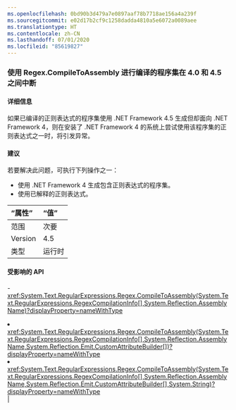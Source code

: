 ```yaml
---
ms.openlocfilehash: 0bd90b3d479a7e0897aaf78b7718ae156a4a239f
ms.sourcegitcommit: e02d17b2cf9c1258dadda4810a5e6072a0089aee
ms.translationtype: HT
ms.contentlocale: zh-CN
ms.lasthandoff: 07/01/2020
ms.locfileid: "85619827"
---
```

### <a name="assemblies-compiled-with-regexcompiletoassembly-breaks-between-40-and-45"></a>使用 Regex.CompileToAssembly 进行编译的程序集在 4.0 和 4.5 之间中断

#### <a name="details"></a>详细信息

如果已编译的正则表达式的程序集使用 .NET Framework 4.5 生成但却面向 .NET Framework 4，则在安装了 .NET Framework 4 的系统上尝试使用该程序集的正则表达式之一时，将引发异常。

#### <a name="suggestion"></a>建议

若要解决此问题，可执行下列操作之一：<ul><li>使用 .NET Framework 4 生成包含正则表达式的程序集。</li><li>使用已解释的正则表达式。</li></ul>

| “属性”    | “值”       |
|:--------|:------------|
| 范围   |次要|
|Version|4.5|
|类型|运行时

#### <a name="affected-apis"></a>受影响的 API

-<xref:System.Text.RegularExpressions.Regex.CompileToAssembly(System.Text.RegularExpressions.RegexCompilationInfo[],System.Reflection.AssemblyName)?displayProperty=nameWithType></li><li><xref:System.Text.RegularExpressions.Regex.CompileToAssembly(System.Text.RegularExpressions.RegexCompilationInfo[],System.Reflection.AssemblyName,System.Reflection.Emit.CustomAttributeBuilder[])?displayProperty=nameWithType></li><li><xref:System.Text.RegularExpressions.Regex.CompileToAssembly(System.Text.RegularExpressions.RegexCompilationInfo[],System.Reflection.AssemblyName,System.Reflection.Emit.CustomAttributeBuilder[],System.String)?displayProperty=nameWithType></li></ul>|

